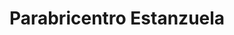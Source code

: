 ---
title: "Parabricentro Estanzuela"
url: /bogota/parabricentro-estanzuela/
shop: Autowerkstatt
---